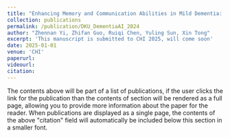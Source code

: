 ```yaml
---
title: "Enhancing Memory and Communication Abilities in Mild Dementia: A Personalized Memory Collage App with AIGC Technology"
collection: publications
permalink: /publication/DKU_DementiaAI_2024
author: "Zhennan Yi, Zhifan Guo, Ruiqi Chen, Yuling Sun, Xin Tong"
excerpt: 'This manuscript is submitted to CHI 2025, will come soon'
date: 2025-01-01
venue: 'CHI'
paperurl: 
videourl: 
citation: 
---
```


The contents above will be part of a list of publications, if the user clicks the link for the publication than the contents of section will be rendered as a full page, allowing you to provide more information about the paper for the reader. When publications are displayed as a single page, the contents of the above "citation" field will automatically be included below this section in a smaller font.